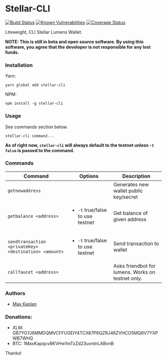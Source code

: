 # Stellar-CLI

[![Build Status](https://travis-ci.org/kaplanmaxe/stellar-cli.svg?branch=master)](https://travis-ci.org/kaplanmaxe/stellar-cli)
[![Known Vulnerabilities](https://snyk.io/test/github/kaplanmaxe/stellar-cli/badge.svg?targetFile=package.json)](https://snyk.io/test/github/kaplanmaxe/stellar-cli?targetFile=package.json)
[![Coverage Status](https://coveralls.io/repos/github/kaplanmaxe/stellar-cli/badge.svg)](https://coveralls.io/github/kaplanmaxe/stellar-cli)

Liteweight, CLI Stellar Lumens Wallet.

**NOTE: This is still in beta and open source software. By using this software, you agree that the developer is not responsible for any lost funds.**

### Installation

Yarn:

```
yarn global add stellar-cli
```

NPM:

```
npm install -g stellar-cli
```

### Usage

See commands section below.

```
stellar-cli command...
```

**As of right now, `stellar-cli` will always default to the testnet unless `-t false` is passed to the command.**

### Commands

| Command | Options | Description |
|---------|------------|-------------|
| `getnewaddress` |      | Generates new wallet public key/secret |
| `getbalance <address>` | <ul><li>`-t` true/false to use testnet</li></ul> | Get balance of given address |
| `sendtransaction <privateKey> <destination> <amount>` | <ul><li>`-t` true/false to use testnet</li></ul> | Send transaction to wallet |
| `callfaucet <address>` | | Asks friendbot for lumens. Works on testnet only. |

### Authors

- [Max Kaplan](https://twitter.com/maxekaplan)

### Donations:

- XLM: GB7YO7J6MMDQMVCFFUGEIY4TCX67P6QZRJ46ZVHCO5MQ6V7YXPWB7WHQ
- BTC: 1MaxKapqcv8KVHw1mTzZd23uvntnLABvnB

Thanks!